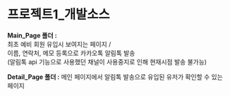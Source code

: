 # 프로젝트1_개발소스

**Main_Page 폴더 :**
  <br/>최초 예비 회원 유입시 보여지는 페이지 / 
  <br/>이름, 연락처, 메모 등록으로 카카오톡 알림톡 발송 
  <br/>(알림톡 api 기능으로 사용했던 채널이 사용중지로 인해 현재시점 발송 불가능) 
  
**Detail_Page 폴더 :** 
  메인 페이지에서 알림톡 발송으로 유입된 유저가 확인할 수 있는 페이지
